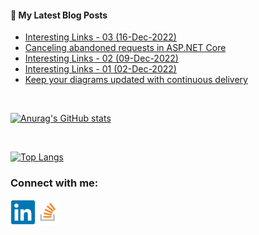 #### 📝 My Latest Blog Posts
<!-- BLOG-POST-LIST:START -->
- [Interesting Links - 03 &lpar;16-Dec-2022&rpar;](https://blog.genezini.com/p/interesting-links-03/)
- [Canceling abandoned requests in ASP.NET Core](https://blog.genezini.com/p/canceling-abandoned-requests-in-asp.net-core/)
- [Interesting Links - 02 &lpar;09-Dec-2022&rpar;](https://blog.genezini.com/p/interesting-links-02/)
- [Interesting Links - 01 &lpar;02-Dec-2022&rpar;](https://blog.genezini.com/p/interesting-links-01-02-dec-2022/)
- [Keep your diagrams updated with continuous delivery](https://blog.genezini.com/p/keep-your-diagrams-updated-with-continuous-delivery/)
<!-- BLOG-POST-LIST:END -->

<br/>

[![Anurag's GitHub stats](https://github-readme-stats.vercel.app/api?username=dgenezini&count_private=true&hide=contribs&theme=default&show_icons=true)](https://github.com/dgenezini/dgenezini)

<br/>

[![Top Langs](https://github-readme-stats.vercel.app/api/top-langs/?username=dgenezini&count_private=true&layout=compact&theme=default&langs_count=10)](https://github.com/dgenezini/dgenezini)

### Connect with me:

[<img align="left" alt="My Linkedin Profile" title="My Linkedin Profile" width="40px" src="https://raw.githubusercontent.com/dgenezini/dgenezini/master/icons/linkedin-original.svg" />][linkedin]

[<img align="left" alt="My Stack Overflow Profile" title="My Stack Overflow Profile" width="40px" src="https://raw.githubusercontent.com/dgenezini/dgenezini/master/icons/stackoverflow.png" />][stackoverflow]

<br/>
<br/>

[linkedin]: https://www.linkedin.com/in/danielgenezini/
[stackoverflow]: https://stackoverflow.com/users/4058784/daniel-genezini?tab=profile

